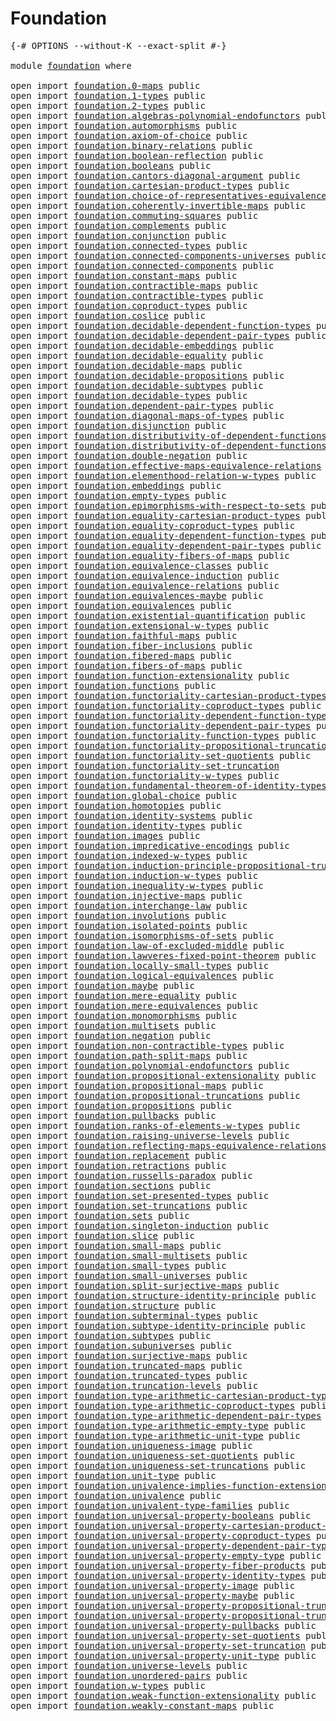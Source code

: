# Foundation

<pre class="Agda"><a id="23" class="Symbol">{-#</a> <a id="27" class="Keyword">OPTIONS</a> <a id="35" class="Pragma">--without-K</a> <a id="47" class="Pragma">--exact-split</a> <a id="61" class="Symbol">#-}</a>

<a id="66" class="Keyword">module</a> <a id="73" href="foundation.html" class="Module">foundation</a> <a id="84" class="Keyword">where</a>

<a id="91" class="Keyword">open</a> <a id="96" class="Keyword">import</a> <a id="103" href="foundation.0-maps.html" class="Module">foundation.0-maps</a> <a id="121" class="Keyword">public</a>
<a id="128" class="Keyword">open</a> <a id="133" class="Keyword">import</a> <a id="140" href="foundation.1-types.html" class="Module">foundation.1-types</a> <a id="159" class="Keyword">public</a>
<a id="166" class="Keyword">open</a> <a id="171" class="Keyword">import</a> <a id="178" href="foundation.2-types.html" class="Module">foundation.2-types</a> <a id="197" class="Keyword">public</a>
<a id="204" class="Keyword">open</a> <a id="209" class="Keyword">import</a> <a id="216" href="foundation.algebras-polynomial-endofunctors.html" class="Module">foundation.algebras-polynomial-endofunctors</a> <a id="260" class="Keyword">public</a>
<a id="267" class="Keyword">open</a> <a id="272" class="Keyword">import</a> <a id="279" href="foundation.automorphisms.html" class="Module">foundation.automorphisms</a> <a id="304" class="Keyword">public</a>
<a id="311" class="Keyword">open</a> <a id="316" class="Keyword">import</a> <a id="323" href="foundation.axiom-of-choice.html" class="Module">foundation.axiom-of-choice</a> <a id="350" class="Keyword">public</a>
<a id="357" class="Keyword">open</a> <a id="362" class="Keyword">import</a> <a id="369" href="foundation.binary-relations.html" class="Module">foundation.binary-relations</a> <a id="397" class="Keyword">public</a>
<a id="404" class="Keyword">open</a> <a id="409" class="Keyword">import</a> <a id="416" href="foundation.boolean-reflection.html" class="Module">foundation.boolean-reflection</a> <a id="446" class="Keyword">public</a>
<a id="453" class="Keyword">open</a> <a id="458" class="Keyword">import</a> <a id="465" href="foundation.booleans.html" class="Module">foundation.booleans</a> <a id="485" class="Keyword">public</a>
<a id="492" class="Keyword">open</a> <a id="497" class="Keyword">import</a> <a id="504" href="foundation.cantors-diagonal-argument.html" class="Module">foundation.cantors-diagonal-argument</a> <a id="541" class="Keyword">public</a>
<a id="548" class="Keyword">open</a> <a id="553" class="Keyword">import</a> <a id="560" href="foundation.cartesian-product-types.html" class="Module">foundation.cartesian-product-types</a> <a id="595" class="Keyword">public</a>
<a id="602" class="Keyword">open</a> <a id="607" class="Keyword">import</a> <a id="614" href="foundation.choice-of-representatives-equivalence-relation.html" class="Module">foundation.choice-of-representatives-equivalence-relation</a> <a id="672" class="Keyword">public</a>
<a id="679" class="Keyword">open</a> <a id="684" class="Keyword">import</a> <a id="691" href="foundation.coherently-invertible-maps.html" class="Module">foundation.coherently-invertible-maps</a> <a id="729" class="Keyword">public</a>
<a id="736" class="Keyword">open</a> <a id="741" class="Keyword">import</a> <a id="748" href="foundation.commuting-squares.html" class="Module">foundation.commuting-squares</a> <a id="777" class="Keyword">public</a>
<a id="784" class="Keyword">open</a> <a id="789" class="Keyword">import</a> <a id="796" href="foundation.complements.html" class="Module">foundation.complements</a> <a id="819" class="Keyword">public</a>
<a id="826" class="Keyword">open</a> <a id="831" class="Keyword">import</a> <a id="838" href="foundation.conjunction.html" class="Module">foundation.conjunction</a> <a id="861" class="Keyword">public</a>
<a id="868" class="Keyword">open</a> <a id="873" class="Keyword">import</a> <a id="880" href="foundation.connected-types.html" class="Module">foundation.connected-types</a> <a id="907" class="Keyword">public</a>
<a id="914" class="Keyword">open</a> <a id="919" class="Keyword">import</a> <a id="926" href="foundation.connected-components-universes.html" class="Module">foundation.connected-components-universes</a> <a id="968" class="Keyword">public</a>
<a id="975" class="Keyword">open</a> <a id="980" class="Keyword">import</a> <a id="987" href="foundation.connected-components.html" class="Module">foundation.connected-components</a> <a id="1019" class="Keyword">public</a>
<a id="1026" class="Keyword">open</a> <a id="1031" class="Keyword">import</a> <a id="1038" href="foundation.constant-maps.html" class="Module">foundation.constant-maps</a> <a id="1063" class="Keyword">public</a>
<a id="1070" class="Keyword">open</a> <a id="1075" class="Keyword">import</a> <a id="1082" href="foundation.contractible-maps.html" class="Module">foundation.contractible-maps</a> <a id="1111" class="Keyword">public</a>
<a id="1118" class="Keyword">open</a> <a id="1123" class="Keyword">import</a> <a id="1130" href="foundation.contractible-types.html" class="Module">foundation.contractible-types</a> <a id="1160" class="Keyword">public</a>
<a id="1167" class="Keyword">open</a> <a id="1172" class="Keyword">import</a> <a id="1179" href="foundation.coproduct-types.html" class="Module">foundation.coproduct-types</a> <a id="1206" class="Keyword">public</a>
<a id="1213" class="Keyword">open</a> <a id="1218" class="Keyword">import</a> <a id="1225" href="foundation.coslice.html" class="Module">foundation.coslice</a> <a id="1244" class="Keyword">public</a>
<a id="1251" class="Keyword">open</a> <a id="1256" class="Keyword">import</a> <a id="1263" href="foundation.decidable-dependent-function-types.html" class="Module">foundation.decidable-dependent-function-types</a> <a id="1309" class="Keyword">public</a>
<a id="1316" class="Keyword">open</a> <a id="1321" class="Keyword">import</a> <a id="1328" href="foundation.decidable-dependent-pair-types.html" class="Module">foundation.decidable-dependent-pair-types</a> <a id="1370" class="Keyword">public</a>
<a id="1377" class="Keyword">open</a> <a id="1382" class="Keyword">import</a> <a id="1389" href="foundation.decidable-embeddings.html" class="Module">foundation.decidable-embeddings</a> <a id="1421" class="Keyword">public</a>
<a id="1428" class="Keyword">open</a> <a id="1433" class="Keyword">import</a> <a id="1440" href="foundation.decidable-equality.html" class="Module">foundation.decidable-equality</a> <a id="1470" class="Keyword">public</a>
<a id="1477" class="Keyword">open</a> <a id="1482" class="Keyword">import</a> <a id="1489" href="foundation.decidable-maps.html" class="Module">foundation.decidable-maps</a> <a id="1515" class="Keyword">public</a>
<a id="1522" class="Keyword">open</a> <a id="1527" class="Keyword">import</a> <a id="1534" href="foundation.decidable-propositions.html" class="Module">foundation.decidable-propositions</a> <a id="1568" class="Keyword">public</a>
<a id="1575" class="Keyword">open</a> <a id="1580" class="Keyword">import</a> <a id="1587" href="foundation.decidable-subtypes.html" class="Module">foundation.decidable-subtypes</a> <a id="1617" class="Keyword">public</a>
<a id="1624" class="Keyword">open</a> <a id="1629" class="Keyword">import</a> <a id="1636" href="foundation.decidable-types.html" class="Module">foundation.decidable-types</a> <a id="1663" class="Keyword">public</a>
<a id="1670" class="Keyword">open</a> <a id="1675" class="Keyword">import</a> <a id="1682" href="foundation.dependent-pair-types.html" class="Module">foundation.dependent-pair-types</a> <a id="1714" class="Keyword">public</a>
<a id="1721" class="Keyword">open</a> <a id="1726" class="Keyword">import</a> <a id="1733" href="foundation.diagonal-maps-of-types.html" class="Module">foundation.diagonal-maps-of-types</a> <a id="1767" class="Keyword">public</a>
<a id="1774" class="Keyword">open</a> <a id="1779" class="Keyword">import</a> <a id="1786" href="foundation.disjunction.html" class="Module">foundation.disjunction</a> <a id="1809" class="Keyword">public</a>
<a id="1816" class="Keyword">open</a> <a id="1821" class="Keyword">import</a> <a id="1828" href="foundation.distributivity-of-dependent-functions-over-coproduct-types.html" class="Module">foundation.distributivity-of-dependent-functions-over-coproduct-types</a> <a id="1898" class="Keyword">public</a>
<a id="1905" class="Keyword">open</a> <a id="1910" class="Keyword">import</a> <a id="1917" href="foundation.distributivity-of-dependent-functions-over-dependent-pairs.html" class="Module">foundation.distributivity-of-dependent-functions-over-dependent-pairs</a> <a id="1987" class="Keyword">public</a>
<a id="1994" class="Keyword">open</a> <a id="1999" class="Keyword">import</a> <a id="2006" href="foundation.double-negation.html" class="Module">foundation.double-negation</a> <a id="2033" class="Keyword">public</a>
<a id="2040" class="Keyword">open</a> <a id="2045" class="Keyword">import</a> <a id="2052" href="foundation.effective-maps-equivalence-relations.html" class="Module">foundation.effective-maps-equivalence-relations</a> <a id="2100" class="Keyword">public</a>
<a id="2107" class="Keyword">open</a> <a id="2112" class="Keyword">import</a> <a id="2119" href="foundation.elementhood-relation-w-types.html" class="Module">foundation.elementhood-relation-w-types</a> <a id="2159" class="Keyword">public</a>
<a id="2166" class="Keyword">open</a> <a id="2171" class="Keyword">import</a> <a id="2178" href="foundation.embeddings.html" class="Module">foundation.embeddings</a> <a id="2200" class="Keyword">public</a>
<a id="2207" class="Keyword">open</a> <a id="2212" class="Keyword">import</a> <a id="2219" href="foundation.empty-types.html" class="Module">foundation.empty-types</a> <a id="2242" class="Keyword">public</a>
<a id="2249" class="Keyword">open</a> <a id="2254" class="Keyword">import</a> <a id="2261" href="foundation.epimorphisms-with-respect-to-sets.html" class="Module">foundation.epimorphisms-with-respect-to-sets</a> <a id="2306" class="Keyword">public</a>
<a id="2313" class="Keyword">open</a> <a id="2318" class="Keyword">import</a> <a id="2325" href="foundation.equality-cartesian-product-types.html" class="Module">foundation.equality-cartesian-product-types</a> <a id="2369" class="Keyword">public</a>
<a id="2376" class="Keyword">open</a> <a id="2381" class="Keyword">import</a> <a id="2388" href="foundation.equality-coproduct-types.html" class="Module">foundation.equality-coproduct-types</a> <a id="2424" class="Keyword">public</a>
<a id="2431" class="Keyword">open</a> <a id="2436" class="Keyword">import</a> <a id="2443" href="foundation.equality-dependent-function-types.html" class="Module">foundation.equality-dependent-function-types</a> <a id="2488" class="Keyword">public</a>
<a id="2495" class="Keyword">open</a> <a id="2500" class="Keyword">import</a> <a id="2507" href="foundation.equality-dependent-pair-types.html" class="Module">foundation.equality-dependent-pair-types</a> <a id="2548" class="Keyword">public</a>
<a id="2555" class="Keyword">open</a> <a id="2560" class="Keyword">import</a> <a id="2567" href="foundation.equality-fibers-of-maps.html" class="Module">foundation.equality-fibers-of-maps</a> <a id="2602" class="Keyword">public</a>
<a id="2609" class="Keyword">open</a> <a id="2614" class="Keyword">import</a> <a id="2621" href="foundation.equivalence-classes.html" class="Module">foundation.equivalence-classes</a> <a id="2652" class="Keyword">public</a>
<a id="2659" class="Keyword">open</a> <a id="2664" class="Keyword">import</a> <a id="2671" href="foundation.equivalence-induction.html" class="Module">foundation.equivalence-induction</a> <a id="2704" class="Keyword">public</a>
<a id="2711" class="Keyword">open</a> <a id="2716" class="Keyword">import</a> <a id="2723" href="foundation.equivalence-relations.html" class="Module">foundation.equivalence-relations</a> <a id="2756" class="Keyword">public</a>
<a id="2763" class="Keyword">open</a> <a id="2768" class="Keyword">import</a> <a id="2775" href="foundation.equivalences-maybe.html" class="Module">foundation.equivalences-maybe</a> <a id="2805" class="Keyword">public</a>
<a id="2812" class="Keyword">open</a> <a id="2817" class="Keyword">import</a> <a id="2824" href="foundation.equivalences.html" class="Module">foundation.equivalences</a> <a id="2848" class="Keyword">public</a>
<a id="2855" class="Keyword">open</a> <a id="2860" class="Keyword">import</a> <a id="2867" href="foundation.existential-quantification.html" class="Module">foundation.existential-quantification</a> <a id="2905" class="Keyword">public</a>
<a id="2912" class="Keyword">open</a> <a id="2917" class="Keyword">import</a> <a id="2924" href="foundation.extensional-w-types.html" class="Module">foundation.extensional-w-types</a> <a id="2955" class="Keyword">public</a>
<a id="2962" class="Keyword">open</a> <a id="2967" class="Keyword">import</a> <a id="2974" href="foundation.faithful-maps.html" class="Module">foundation.faithful-maps</a> <a id="2999" class="Keyword">public</a>
<a id="3006" class="Keyword">open</a> <a id="3011" class="Keyword">import</a> <a id="3018" href="foundation.fiber-inclusions.html" class="Module">foundation.fiber-inclusions</a> <a id="3046" class="Keyword">public</a>
<a id="3053" class="Keyword">open</a> <a id="3058" class="Keyword">import</a> <a id="3065" href="foundation.fibered-maps.html" class="Module">foundation.fibered-maps</a> <a id="3089" class="Keyword">public</a>
<a id="3096" class="Keyword">open</a> <a id="3101" class="Keyword">import</a> <a id="3108" href="foundation.fibers-of-maps.html" class="Module">foundation.fibers-of-maps</a> <a id="3134" class="Keyword">public</a>
<a id="3141" class="Keyword">open</a> <a id="3146" class="Keyword">import</a> <a id="3153" href="foundation.function-extensionality.html" class="Module">foundation.function-extensionality</a> <a id="3188" class="Keyword">public</a>
<a id="3195" class="Keyword">open</a> <a id="3200" class="Keyword">import</a> <a id="3207" href="foundation.functions.html" class="Module">foundation.functions</a> <a id="3228" class="Keyword">public</a>
<a id="3235" class="Keyword">open</a> <a id="3240" class="Keyword">import</a> <a id="3247" href="foundation.functoriality-cartesian-product-types.html" class="Module">foundation.functoriality-cartesian-product-types</a> <a id="3296" class="Keyword">public</a>
<a id="3303" class="Keyword">open</a> <a id="3308" class="Keyword">import</a> <a id="3315" href="foundation.functoriality-coproduct-types.html" class="Module">foundation.functoriality-coproduct-types</a> <a id="3356" class="Keyword">public</a>
<a id="3363" class="Keyword">open</a> <a id="3368" class="Keyword">import</a> <a id="3375" href="foundation.functoriality-dependent-function-types.html" class="Module">foundation.functoriality-dependent-function-types</a> <a id="3425" class="Keyword">public</a>
<a id="3432" class="Keyword">open</a> <a id="3437" class="Keyword">import</a> <a id="3444" href="foundation.functoriality-dependent-pair-types.html" class="Module">foundation.functoriality-dependent-pair-types</a> <a id="3490" class="Keyword">public</a>
<a id="3497" class="Keyword">open</a> <a id="3502" class="Keyword">import</a> <a id="3509" href="foundation.functoriality-function-types.html" class="Module">foundation.functoriality-function-types</a> <a id="3549" class="Keyword">public</a>
<a id="3556" class="Keyword">open</a> <a id="3561" class="Keyword">import</a> <a id="3568" href="foundation.functoriality-propositional-truncation.html" class="Module">foundation.functoriality-propositional-truncation</a> <a id="3618" class="Keyword">public</a>
<a id="3625" class="Keyword">open</a> <a id="3630" class="Keyword">import</a> <a id="3637" href="foundation.functoriality-set-quotients.html" class="Module">foundation.functoriality-set-quotients</a> <a id="3676" class="Keyword">public</a>
<a id="3683" class="Keyword">open</a> <a id="3688" class="Keyword">import</a> <a id="3695" href="foundation.functoriality-set-truncation.html" class="Module">foundation.functoriality-set-truncation</a>
<a id="3735" class="Keyword">open</a> <a id="3740" class="Keyword">import</a> <a id="3747" href="foundation.functoriality-w-types.html" class="Module">foundation.functoriality-w-types</a> <a id="3780" class="Keyword">public</a>
<a id="3787" class="Keyword">open</a> <a id="3792" class="Keyword">import</a> <a id="3799" href="foundation.fundamental-theorem-of-identity-types.html" class="Module">foundation.fundamental-theorem-of-identity-types</a> <a id="3848" class="Keyword">public</a>
<a id="3855" class="Keyword">open</a> <a id="3860" class="Keyword">import</a> <a id="3867" href="foundation.global-choice.html" class="Module">foundation.global-choice</a> <a id="3892" class="Keyword">public</a>
<a id="3899" class="Keyword">open</a> <a id="3904" class="Keyword">import</a> <a id="3911" href="foundation.homotopies.html" class="Module">foundation.homotopies</a> <a id="3933" class="Keyword">public</a>
<a id="3940" class="Keyword">open</a> <a id="3945" class="Keyword">import</a> <a id="3952" href="foundation.identity-systems.html" class="Module">foundation.identity-systems</a> <a id="3980" class="Keyword">public</a>
<a id="3987" class="Keyword">open</a> <a id="3992" class="Keyword">import</a> <a id="3999" href="foundation.identity-types.html" class="Module">foundation.identity-types</a> <a id="4025" class="Keyword">public</a>
<a id="4032" class="Keyword">open</a> <a id="4037" class="Keyword">import</a> <a id="4044" href="foundation.images.html" class="Module">foundation.images</a> <a id="4062" class="Keyword">public</a>
<a id="4069" class="Keyword">open</a> <a id="4074" class="Keyword">import</a> <a id="4081" href="foundation.impredicative-encodings.html" class="Module">foundation.impredicative-encodings</a> <a id="4116" class="Keyword">public</a>
<a id="4123" class="Keyword">open</a> <a id="4128" class="Keyword">import</a> <a id="4135" href="foundation.indexed-w-types.html" class="Module">foundation.indexed-w-types</a> <a id="4162" class="Keyword">public</a>
<a id="4169" class="Keyword">open</a> <a id="4174" class="Keyword">import</a> <a id="4181" href="foundation.induction-principle-propositional-truncation.html" class="Module">foundation.induction-principle-propositional-truncation</a> <a id="4237" class="Keyword">public</a>
<a id="4244" class="Keyword">open</a> <a id="4249" class="Keyword">import</a> <a id="4256" href="foundation.induction-w-types.html" class="Module">foundation.induction-w-types</a> <a id="4285" class="Keyword">public</a>
<a id="4292" class="Keyword">open</a> <a id="4297" class="Keyword">import</a> <a id="4304" href="foundation.inequality-w-types.html" class="Module">foundation.inequality-w-types</a> <a id="4334" class="Keyword">public</a>
<a id="4341" class="Keyword">open</a> <a id="4346" class="Keyword">import</a> <a id="4353" href="foundation.injective-maps.html" class="Module">foundation.injective-maps</a> <a id="4379" class="Keyword">public</a>
<a id="4386" class="Keyword">open</a> <a id="4391" class="Keyword">import</a> <a id="4398" href="foundation.interchange-law.html" class="Module">foundation.interchange-law</a> <a id="4425" class="Keyword">public</a>
<a id="4432" class="Keyword">open</a> <a id="4437" class="Keyword">import</a> <a id="4444" href="foundation.involutions.html" class="Module">foundation.involutions</a> <a id="4467" class="Keyword">public</a>
<a id="4474" class="Keyword">open</a> <a id="4479" class="Keyword">import</a> <a id="4486" href="foundation.isolated-points.html" class="Module">foundation.isolated-points</a> <a id="4513" class="Keyword">public</a>
<a id="4520" class="Keyword">open</a> <a id="4525" class="Keyword">import</a> <a id="4532" href="foundation.isomorphisms-of-sets.html" class="Module">foundation.isomorphisms-of-sets</a> <a id="4564" class="Keyword">public</a>
<a id="4571" class="Keyword">open</a> <a id="4576" class="Keyword">import</a> <a id="4583" href="foundation.law-of-excluded-middle.html" class="Module">foundation.law-of-excluded-middle</a> <a id="4617" class="Keyword">public</a>
<a id="4624" class="Keyword">open</a> <a id="4629" class="Keyword">import</a> <a id="4636" href="foundation.lawveres-fixed-point-theorem.html" class="Module">foundation.lawveres-fixed-point-theorem</a> <a id="4676" class="Keyword">public</a>
<a id="4683" class="Keyword">open</a> <a id="4688" class="Keyword">import</a> <a id="4695" href="foundation.locally-small-types.html" class="Module">foundation.locally-small-types</a> <a id="4726" class="Keyword">public</a>
<a id="4733" class="Keyword">open</a> <a id="4738" class="Keyword">import</a> <a id="4745" href="foundation.logical-equivalences.html" class="Module">foundation.logical-equivalences</a> <a id="4777" class="Keyword">public</a>
<a id="4784" class="Keyword">open</a> <a id="4789" class="Keyword">import</a> <a id="4796" href="foundation.maybe.html" class="Module">foundation.maybe</a> <a id="4813" class="Keyword">public</a>
<a id="4820" class="Keyword">open</a> <a id="4825" class="Keyword">import</a> <a id="4832" href="foundation.mere-equality.html" class="Module">foundation.mere-equality</a> <a id="4857" class="Keyword">public</a>
<a id="4864" class="Keyword">open</a> <a id="4869" class="Keyword">import</a> <a id="4876" href="foundation.mere-equivalences.html" class="Module">foundation.mere-equivalences</a> <a id="4905" class="Keyword">public</a>
<a id="4912" class="Keyword">open</a> <a id="4917" class="Keyword">import</a> <a id="4924" href="foundation.monomorphisms.html" class="Module">foundation.monomorphisms</a> <a id="4949" class="Keyword">public</a>
<a id="4956" class="Keyword">open</a> <a id="4961" class="Keyword">import</a> <a id="4968" href="foundation.multisets.html" class="Module">foundation.multisets</a> <a id="4989" class="Keyword">public</a>
<a id="4996" class="Keyword">open</a> <a id="5001" class="Keyword">import</a> <a id="5008" href="foundation.negation.html" class="Module">foundation.negation</a> <a id="5028" class="Keyword">public</a>
<a id="5035" class="Keyword">open</a> <a id="5040" class="Keyword">import</a> <a id="5047" href="foundation.non-contractible-types.html" class="Module">foundation.non-contractible-types</a> <a id="5081" class="Keyword">public</a>
<a id="5088" class="Keyword">open</a> <a id="5093" class="Keyword">import</a> <a id="5100" href="foundation.path-split-maps.html" class="Module">foundation.path-split-maps</a> <a id="5127" class="Keyword">public</a>
<a id="5134" class="Keyword">open</a> <a id="5139" class="Keyword">import</a> <a id="5146" href="foundation.polynomial-endofunctors.html" class="Module">foundation.polynomial-endofunctors</a> <a id="5181" class="Keyword">public</a>
<a id="5188" class="Keyword">open</a> <a id="5193" class="Keyword">import</a> <a id="5200" href="foundation.propositional-extensionality.html" class="Module">foundation.propositional-extensionality</a> <a id="5240" class="Keyword">public</a>
<a id="5247" class="Keyword">open</a> <a id="5252" class="Keyword">import</a> <a id="5259" href="foundation.propositional-maps.html" class="Module">foundation.propositional-maps</a> <a id="5289" class="Keyword">public</a>
<a id="5296" class="Keyword">open</a> <a id="5301" class="Keyword">import</a> <a id="5308" href="foundation.propositional-truncations.html" class="Module">foundation.propositional-truncations</a> <a id="5345" class="Keyword">public</a>
<a id="5352" class="Keyword">open</a> <a id="5357" class="Keyword">import</a> <a id="5364" href="foundation.propositions.html" class="Module">foundation.propositions</a> <a id="5388" class="Keyword">public</a>
<a id="5395" class="Keyword">open</a> <a id="5400" class="Keyword">import</a> <a id="5407" href="foundation.pullbacks.html" class="Module">foundation.pullbacks</a> <a id="5428" class="Keyword">public</a>
<a id="5435" class="Keyword">open</a> <a id="5440" class="Keyword">import</a> <a id="5447" href="foundation.ranks-of-elements-w-types.html" class="Module">foundation.ranks-of-elements-w-types</a> <a id="5484" class="Keyword">public</a>
<a id="5491" class="Keyword">open</a> <a id="5496" class="Keyword">import</a> <a id="5503" href="foundation.raising-universe-levels.html" class="Module">foundation.raising-universe-levels</a> <a id="5538" class="Keyword">public</a>
<a id="5545" class="Keyword">open</a> <a id="5550" class="Keyword">import</a> <a id="5557" href="foundation.reflecting-maps-equivalence-relations.html" class="Module">foundation.reflecting-maps-equivalence-relations</a> <a id="5606" class="Keyword">public</a>
<a id="5613" class="Keyword">open</a> <a id="5618" class="Keyword">import</a> <a id="5625" href="foundation.replacement.html" class="Module">foundation.replacement</a> <a id="5648" class="Keyword">public</a>
<a id="5655" class="Keyword">open</a> <a id="5660" class="Keyword">import</a> <a id="5667" href="foundation.retractions.html" class="Module">foundation.retractions</a> <a id="5690" class="Keyword">public</a>
<a id="5697" class="Keyword">open</a> <a id="5702" class="Keyword">import</a> <a id="5709" href="foundation.russells-paradox.html" class="Module">foundation.russells-paradox</a> <a id="5737" class="Keyword">public</a>
<a id="5744" class="Keyword">open</a> <a id="5749" class="Keyword">import</a> <a id="5756" href="foundation.sections.html" class="Module">foundation.sections</a> <a id="5776" class="Keyword">public</a>
<a id="5783" class="Keyword">open</a> <a id="5788" class="Keyword">import</a> <a id="5795" href="foundation.set-presented-types.html" class="Module">foundation.set-presented-types</a> <a id="5826" class="Keyword">public</a>
<a id="5833" class="Keyword">open</a> <a id="5838" class="Keyword">import</a> <a id="5845" href="foundation.set-truncations.html" class="Module">foundation.set-truncations</a> <a id="5872" class="Keyword">public</a>
<a id="5879" class="Keyword">open</a> <a id="5884" class="Keyword">import</a> <a id="5891" href="foundation.sets.html" class="Module">foundation.sets</a> <a id="5907" class="Keyword">public</a>
<a id="5914" class="Keyword">open</a> <a id="5919" class="Keyword">import</a> <a id="5926" href="foundation.singleton-induction.html" class="Module">foundation.singleton-induction</a> <a id="5957" class="Keyword">public</a>
<a id="5964" class="Keyword">open</a> <a id="5969" class="Keyword">import</a> <a id="5976" href="foundation.slice.html" class="Module">foundation.slice</a> <a id="5993" class="Keyword">public</a>
<a id="6000" class="Keyword">open</a> <a id="6005" class="Keyword">import</a> <a id="6012" href="foundation.small-maps.html" class="Module">foundation.small-maps</a> <a id="6034" class="Keyword">public</a>
<a id="6041" class="Keyword">open</a> <a id="6046" class="Keyword">import</a> <a id="6053" href="foundation.small-multisets.html" class="Module">foundation.small-multisets</a> <a id="6080" class="Keyword">public</a>
<a id="6087" class="Keyword">open</a> <a id="6092" class="Keyword">import</a> <a id="6099" href="foundation.small-types.html" class="Module">foundation.small-types</a> <a id="6122" class="Keyword">public</a>
<a id="6129" class="Keyword">open</a> <a id="6134" class="Keyword">import</a> <a id="6141" href="foundation.small-universes.html" class="Module">foundation.small-universes</a> <a id="6168" class="Keyword">public</a>
<a id="6175" class="Keyword">open</a> <a id="6180" class="Keyword">import</a> <a id="6187" href="foundation.split-surjective-maps.html" class="Module">foundation.split-surjective-maps</a> <a id="6220" class="Keyword">public</a>
<a id="6227" class="Keyword">open</a> <a id="6232" class="Keyword">import</a> <a id="6239" href="foundation.structure-identity-principle.html" class="Module">foundation.structure-identity-principle</a> <a id="6279" class="Keyword">public</a>
<a id="6286" class="Keyword">open</a> <a id="6291" class="Keyword">import</a> <a id="6298" href="foundation.structure.html" class="Module">foundation.structure</a> <a id="6319" class="Keyword">public</a>
<a id="6326" class="Keyword">open</a> <a id="6331" class="Keyword">import</a> <a id="6338" href="foundation.subterminal-types.html" class="Module">foundation.subterminal-types</a> <a id="6367" class="Keyword">public</a>
<a id="6374" class="Keyword">open</a> <a id="6379" class="Keyword">import</a> <a id="6386" href="foundation.subtype-identity-principle.html" class="Module">foundation.subtype-identity-principle</a> <a id="6424" class="Keyword">public</a>
<a id="6431" class="Keyword">open</a> <a id="6436" class="Keyword">import</a> <a id="6443" href="foundation.subtypes.html" class="Module">foundation.subtypes</a> <a id="6463" class="Keyword">public</a>
<a id="6470" class="Keyword">open</a> <a id="6475" class="Keyword">import</a> <a id="6482" href="foundation.subuniverses.html" class="Module">foundation.subuniverses</a> <a id="6506" class="Keyword">public</a>
<a id="6513" class="Keyword">open</a> <a id="6518" class="Keyword">import</a> <a id="6525" href="foundation.surjective-maps.html" class="Module">foundation.surjective-maps</a> <a id="6552" class="Keyword">public</a>
<a id="6559" class="Keyword">open</a> <a id="6564" class="Keyword">import</a> <a id="6571" href="foundation.truncated-maps.html" class="Module">foundation.truncated-maps</a> <a id="6597" class="Keyword">public</a>
<a id="6604" class="Keyword">open</a> <a id="6609" class="Keyword">import</a> <a id="6616" href="foundation.truncated-types.html" class="Module">foundation.truncated-types</a> <a id="6643" class="Keyword">public</a>
<a id="6650" class="Keyword">open</a> <a id="6655" class="Keyword">import</a> <a id="6662" href="foundation.truncation-levels.html" class="Module">foundation.truncation-levels</a> <a id="6691" class="Keyword">public</a>
<a id="6698" class="Keyword">open</a> <a id="6703" class="Keyword">import</a> <a id="6710" href="foundation.type-arithmetic-cartesian-product-types.html" class="Module">foundation.type-arithmetic-cartesian-product-types</a> <a id="6761" class="Keyword">public</a>
<a id="6768" class="Keyword">open</a> <a id="6773" class="Keyword">import</a> <a id="6780" href="foundation.type-arithmetic-coproduct-types.html" class="Module">foundation.type-arithmetic-coproduct-types</a> <a id="6823" class="Keyword">public</a>
<a id="6830" class="Keyword">open</a> <a id="6835" class="Keyword">import</a> <a id="6842" href="foundation.type-arithmetic-dependent-pair-types.html" class="Module">foundation.type-arithmetic-dependent-pair-types</a> <a id="6890" class="Keyword">public</a>
<a id="6897" class="Keyword">open</a> <a id="6902" class="Keyword">import</a> <a id="6909" href="foundation.type-arithmetic-empty-type.html" class="Module">foundation.type-arithmetic-empty-type</a> <a id="6947" class="Keyword">public</a>
<a id="6954" class="Keyword">open</a> <a id="6959" class="Keyword">import</a> <a id="6966" href="foundation.type-arithmetic-unit-type.html" class="Module">foundation.type-arithmetic-unit-type</a> <a id="7003" class="Keyword">public</a>
<a id="7010" class="Keyword">open</a> <a id="7015" class="Keyword">import</a> <a id="7022" href="foundation.uniqueness-image.html" class="Module">foundation.uniqueness-image</a> <a id="7050" class="Keyword">public</a>
<a id="7057" class="Keyword">open</a> <a id="7062" class="Keyword">import</a> <a id="7069" href="foundation.uniqueness-set-quotients.html" class="Module">foundation.uniqueness-set-quotients</a> <a id="7105" class="Keyword">public</a>
<a id="7112" class="Keyword">open</a> <a id="7117" class="Keyword">import</a> <a id="7124" href="foundation.uniqueness-set-truncations.html" class="Module">foundation.uniqueness-set-truncations</a> <a id="7162" class="Keyword">public</a>
<a id="7169" class="Keyword">open</a> <a id="7174" class="Keyword">import</a> <a id="7181" href="foundation.unit-type.html" class="Module">foundation.unit-type</a> <a id="7202" class="Keyword">public</a>
<a id="7209" class="Keyword">open</a> <a id="7214" class="Keyword">import</a> <a id="7221" href="foundation.univalence-implies-function-extensionality.html" class="Module">foundation.univalence-implies-function-extensionality</a> <a id="7275" class="Keyword">public</a>
<a id="7282" class="Keyword">open</a> <a id="7287" class="Keyword">import</a> <a id="7294" href="foundation.univalence.html" class="Module">foundation.univalence</a> <a id="7316" class="Keyword">public</a>
<a id="7323" class="Keyword">open</a> <a id="7328" class="Keyword">import</a> <a id="7335" href="foundation.univalent-type-families.html" class="Module">foundation.univalent-type-families</a> <a id="7370" class="Keyword">public</a>
<a id="7377" class="Keyword">open</a> <a id="7382" class="Keyword">import</a> <a id="7389" href="foundation.universal-property-booleans.html" class="Module">foundation.universal-property-booleans</a> <a id="7428" class="Keyword">public</a>
<a id="7435" class="Keyword">open</a> <a id="7440" class="Keyword">import</a> <a id="7447" href="foundation.universal-property-cartesian-product-types.html" class="Module">foundation.universal-property-cartesian-product-types</a> <a id="7501" class="Keyword">public</a>
<a id="7508" class="Keyword">open</a> <a id="7513" class="Keyword">import</a> <a id="7520" href="foundation.universal-property-coproduct-types.html" class="Module">foundation.universal-property-coproduct-types</a> <a id="7566" class="Keyword">public</a>
<a id="7573" class="Keyword">open</a> <a id="7578" class="Keyword">import</a> <a id="7585" href="foundation.universal-property-dependent-pair-types.html" class="Module">foundation.universal-property-dependent-pair-types</a> <a id="7636" class="Keyword">public</a>
<a id="7643" class="Keyword">open</a> <a id="7648" class="Keyword">import</a> <a id="7655" href="foundation.universal-property-empty-type.html" class="Module">foundation.universal-property-empty-type</a> <a id="7696" class="Keyword">public</a>
<a id="7703" class="Keyword">open</a> <a id="7708" class="Keyword">import</a> <a id="7715" href="foundation.universal-property-fiber-products.html" class="Module">foundation.universal-property-fiber-products</a> <a id="7760" class="Keyword">public</a>
<a id="7767" class="Keyword">open</a> <a id="7772" class="Keyword">import</a> <a id="7779" href="foundation.universal-property-identity-types.html" class="Module">foundation.universal-property-identity-types</a> <a id="7824" class="Keyword">public</a>
<a id="7831" class="Keyword">open</a> <a id="7836" class="Keyword">import</a> <a id="7843" href="foundation.universal-property-image.html" class="Module">foundation.universal-property-image</a> <a id="7879" class="Keyword">public</a>
<a id="7886" class="Keyword">open</a> <a id="7891" class="Keyword">import</a> <a id="7898" href="foundation.universal-property-maybe.html" class="Module">foundation.universal-property-maybe</a> <a id="7934" class="Keyword">public</a>
<a id="7941" class="Keyword">open</a> <a id="7946" class="Keyword">import</a> <a id="7953" href="foundation.universal-property-propositional-truncation-into-sets.html" class="Module">foundation.universal-property-propositional-truncation-into-sets</a> <a id="8018" class="Keyword">public</a>
<a id="8025" class="Keyword">open</a> <a id="8030" class="Keyword">import</a> <a id="8037" href="foundation.universal-property-propositional-truncation.html" class="Module">foundation.universal-property-propositional-truncation</a> <a id="8092" class="Keyword">public</a>
<a id="8099" class="Keyword">open</a> <a id="8104" class="Keyword">import</a> <a id="8111" href="foundation.universal-property-pullbacks.html" class="Module">foundation.universal-property-pullbacks</a> <a id="8151" class="Keyword">public</a>
<a id="8158" class="Keyword">open</a> <a id="8163" class="Keyword">import</a> <a id="8170" href="foundation.universal-property-set-quotients.html" class="Module">foundation.universal-property-set-quotients</a> <a id="8214" class="Keyword">public</a>
<a id="8221" class="Keyword">open</a> <a id="8226" class="Keyword">import</a> <a id="8233" href="foundation.universal-property-set-truncation.html" class="Module">foundation.universal-property-set-truncation</a> <a id="8278" class="Keyword">public</a>
<a id="8285" class="Keyword">open</a> <a id="8290" class="Keyword">import</a> <a id="8297" href="foundation.universal-property-unit-type.html" class="Module">foundation.universal-property-unit-type</a> <a id="8337" class="Keyword">public</a>
<a id="8344" class="Keyword">open</a> <a id="8349" class="Keyword">import</a> <a id="8356" href="foundation.universe-levels.html" class="Module">foundation.universe-levels</a> <a id="8383" class="Keyword">public</a>
<a id="8390" class="Keyword">open</a> <a id="8395" class="Keyword">import</a> <a id="8402" href="foundation.unordered-pairs.html" class="Module">foundation.unordered-pairs</a> <a id="8429" class="Keyword">public</a>
<a id="8436" class="Keyword">open</a> <a id="8441" class="Keyword">import</a> <a id="8448" href="foundation.w-types.html" class="Module">foundation.w-types</a> <a id="8467" class="Keyword">public</a>
<a id="8474" class="Keyword">open</a> <a id="8479" class="Keyword">import</a> <a id="8486" href="foundation.weak-function-extensionality.html" class="Module">foundation.weak-function-extensionality</a> <a id="8526" class="Keyword">public</a>
<a id="8533" class="Keyword">open</a> <a id="8538" class="Keyword">import</a> <a id="8545" href="foundation.weakly-constant-maps.html" class="Module">foundation.weakly-constant-maps</a> <a id="8577" class="Keyword">public</a>
</pre>
